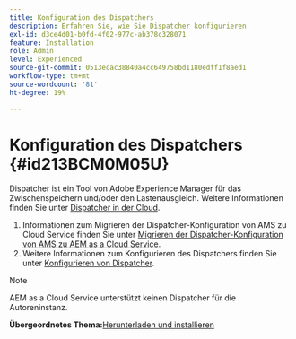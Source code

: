 ```yaml
---
title: Konfiguration des Dispatchers
description: Erfahren Sie, wie Sie Dispatcher konfigurieren
exl-id: d3ce4d01-b0fd-4f02-977c-ab378c328071
feature: Installation
role: Admin
level: Experienced
source-git-commit: 0513ecac38840a4cc649758bd1180edff1f8aed1
workflow-type: tm+mt
source-wordcount: '81'
ht-degree: 19%

---
```


# Konfiguration des Dispatchers {#id213BCM0M05U}

Dispatcher ist ein Tool von Adobe Experience Manager für das Zwischenspeichern und/oder den Lastenausgleich. Weitere Informationen finden Sie unter [Dispatcher in der Cloud](https://experienceleague.adobe.com/docs/experience-manager-cloud-service/implementing/content-delivery/disp-overview.html?lang=de).

1. Informationen zum Migrieren der Dispatcher-Konfiguration von AMS zu Cloud Service finden Sie unter [Migrieren der Dispatcher-Konfiguration von AMS zu AEM as a Cloud Service](https://experienceleague.adobe.com/docs/experience-manager-cloud-service/implementing/content-delivery/ams-aem.html?lang=de).
1. Weitere Informationen zum Konfigurieren des Dispatchers finden Sie unter [Konfigurieren von Dispatcher](https://experienceleague.adobe.com/docs/experience-manager-dispatcher/using/configuring/dispatcher-configuration.html?lang=de).

>[!NOTE]
>
> AEM as a Cloud Service unterstützt keinen Dispatcher für die Autoreninstanz.

**Übergeordnetes Thema:**&#x200B;[ Herunterladen und installieren](download-install.md)
